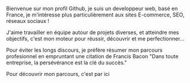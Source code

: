 Bienvenue sur mon profil Github, je suis un developpeur web, basé en France, je m'intéresse plus particulièrement aux sites E-commerce, SEO, réseaux sociaux !

J'aime travailler en équipe autour de projets diverses, et atteindre mes objectifs, c'est mon moteur pour réussir, découvrir et me perfectionner...

Pour éviter les longs discours, je préfère résumer mon parcours profesionnel en empruntant une citation de Francis Bacon
"Dans toute entreprise, la persévérance est la clé du succès."

Pour découvrir mon parcours, c'est par ici 
